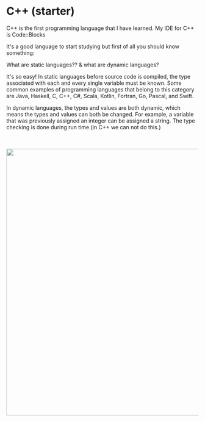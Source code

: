 # C++ (starter)

C++ is the first programming language that I have learned.
My IDE for C++ is Code::Blocks

It's a good language to start studying but first of all you should know something:

What are static languages?? & what are dynamic languages?

It's so easy!
In static languages before source code is compiled, the type associated with each and every single variable must be known. Some common examples of programming languages that belong to this category are Java, Haskell, C, C++, C#, Scala, Kotlin, Fortran, Go, Pascal, and Swift.

In dynamic languages, the types and values are both dynamic, which means the types and values can both be changed. For example, a variable that was previously assigned an integer can be assigned a string. The type checking is done during run time.(in C++ we can not do this.)
<br><br><br>


<img src ="https://ecomputernotes.com/images/difference-between-compiler-and-interpreter.png" width="700"/>
